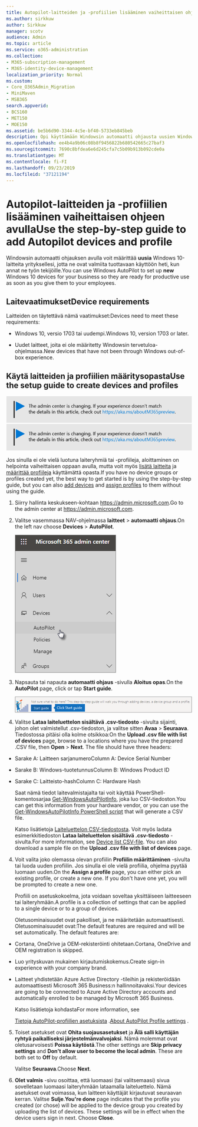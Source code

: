 ```yaml
---
title: Autopilot-laitteiden ja -profiilien lisääminen vaiheittaisen ohjeen avulla
ms.author: sirkkuw
author: Sirkkuw
manager: scotv
audience: Admin
ms.topic: article
ms.service: o365-administration
ms.collection:
- M365-subscription-management
- M365-identity-device-management
localization_priority: Normal
ms.custom:
- Core_O365Admin_Migration
- MiniMaven
- MSB365
search.appverid:
- BCS160
- MET150
- MOE150
ms.assetid: be5b6d90-3344-4c5e-bf40-5733eb845beb
description: Opi käyttämään Windowsin automaatti ohjausta uusien Windows 10-laitteiden käyttöön yrityksellesi.
ms.openlocfilehash: ee4b4a9b06c08b8f9456822b680542665c27baf3
ms.sourcegitcommit: 7690c8bfdea6e6d245cfa7c5b09b913b092cde0a
ms.translationtype: MT
ms.contentlocale: fi-FI
ms.lasthandoff: 09/23/2019
ms.locfileid: "37121194"
---
```

# <a name="use-the-step-by-step-guide-to-add-autopilot-devices-and-profile"></a><span data-ttu-id="4c0d8-103">Autopilot-laitteiden ja -profiilien lisääminen vaiheittaisen ohjeen avulla</span><span class="sxs-lookup"><span data-stu-id="4c0d8-103">Use the step-by-step guide to add Autopilot devices and profile</span></span>

<span data-ttu-id="4c0d8-104">Windowsin automaatti ohjauksen avulla voit määrittää **uusia** Windows 10-laitteita yrityksellesi, jotta ne ovat valmiita tuottavaan käyttöön heti, kun annat ne työn tekijöille.</span><span class="sxs-lookup"><span data-stu-id="4c0d8-104">You can use Windows AutoPilot to set up **new** Windows 10 devices for your business so they are ready for productive use as soon as you give them to your employees.</span></span>
  
## <a name="device-requirements"></a><span data-ttu-id="4c0d8-105">Laitevaatimukset</span><span class="sxs-lookup"><span data-stu-id="4c0d8-105">Device requirements</span></span>

<span data-ttu-id="4c0d8-106">Laitteiden on täytettävä nämä vaatimukset:</span><span class="sxs-lookup"><span data-stu-id="4c0d8-106">Devices need to meet these requirements:</span></span>
  
- <span data-ttu-id="4c0d8-107">Windows 10, versio 1703 tai uudempi.</span><span class="sxs-lookup"><span data-stu-id="4c0d8-107">Windows 10, version 1703 or later.</span></span>
    
- <span data-ttu-id="4c0d8-108">Uudet laitteet, joita ei ole määritetty Windowsin tervetuloa-ohjelmassa.</span><span class="sxs-lookup"><span data-stu-id="4c0d8-108">New devices that have not been through Windows out-of-box experience.</span></span>
    
## <a name="use-the-setup-guide-to-create-devices-and-profiles"></a><span data-ttu-id="4c0d8-109">Käytä laitteiden ja profiilien määritysopasta</span><span class="sxs-lookup"><span data-stu-id="4c0d8-109">Use the setup guide to create devices and profiles</span></span>

<span data-ttu-id="4c0d8-110">[![Etiketti, jonka avulla voit tietää, että hallinta keskus on muuttumassa ja löydät lisä tietoja osoitteessa aka.ms/aboutM365preview.](media/m365admincenterchanging.png)](https://docs.microsoft.com/office365/admin/microsoft-365-admin-center-preview)</span><span class="sxs-lookup"><span data-stu-id="4c0d8-110">[![Label to let you know the admin center is changing and you can find more details at aka.ms/aboutM365preview.](media/m365admincenterchanging.png)](https://docs.microsoft.com/office365/admin/microsoft-365-admin-center-preview)</span></span>

<span data-ttu-id="4c0d8-111">Jos sinulla ei ole vielä luotuna laiteryhmiä tai -profiileja, aloittaminen on helpointa vaiheittaisen oppaan avulla, mutta voit myös [lisätä laitteita](create-and-edit-autopilot-devices.md) ja [määrittää profiileja](create-and-edit-autopilot-profiles.md) käyttämättä opasta.</span><span class="sxs-lookup"><span data-stu-id="4c0d8-111">If you have no device groups or profiles created yet, the best way to get started is by using the step-by-step guide, but you can also [add devices](create-and-edit-autopilot-devices.md) and [assign profiles](create-and-edit-autopilot-profiles.md) to them without using the guide.</span></span> 
  
1. <span data-ttu-id="4c0d8-112">Siirry hallinta keskukseen-kohtaan <a href="https://go.microsoft.com/fwlink/p/?linkid=837890" target="_blank">https://admin.microsoft.com</a>.</span><span class="sxs-lookup"><span data-stu-id="4c0d8-112">Go to the admin center at <a href="https://go.microsoft.com/fwlink/p/?linkid=837890" target="_blank">https://admin.microsoft.com</a>.</span></span>

2. <span data-ttu-id="4c0d8-113">Valitse vasemmassa NAV-ohjelmassa **laitteet** \> **automaatti ohjaus**.</span><span class="sxs-lookup"><span data-stu-id="4c0d8-113">On the left nav choose **Devices** \> **AutoPilot**.</span></span>

    ![Valitse hallinta keskuksessa laitteet ja sitten automaatti ohjaus.](media/AutoPilot.png)
  
2. <span data-ttu-id="4c0d8-115">Napsauta tai napauta **automaatti ohjaus** -sivulla **Aloitus opas**.</span><span class="sxs-lookup"><span data-stu-id="4c0d8-115">On the **AutoPilot** page, click or tap **Start guide**.</span></span>
    
    ![Click Start guide for step-by-step instructions for Autopilot.](media/31662655-d1e6-437d-87ea-c0dec5da56f7.png)
  
3. <span data-ttu-id="4c0d8-p101">Valitse **Lataa laiteluettelon sisältävä .csv-tiedosto** -sivulta sijainti, johon olet valmistellut .csv-tiedoston, ja valitse sitten **Avaa** \> **Seuraava**. Tiedostossa pitäisi olla kolme otsikkoa:</span><span class="sxs-lookup"><span data-stu-id="4c0d8-p101">On the **Upload .csv file with list of devices** page, browse to a locations where you have the prepared .CSV file, then **Open** \> **Next**. The file should have three headers:</span></span>
    
  - <span data-ttu-id="4c0d8-119">Sarake A: Laitteen sarjanumero</span><span class="sxs-lookup"><span data-stu-id="4c0d8-119">Column A: Device Serial Number</span></span>
    
  - <span data-ttu-id="4c0d8-120">Sarake B: Windows-tuotetunnus</span><span class="sxs-lookup"><span data-stu-id="4c0d8-120">Column B: Windows Product ID</span></span>
    
  - <span data-ttu-id="4c0d8-121">Sarake C: Laitteisto-hash</span><span class="sxs-lookup"><span data-stu-id="4c0d8-121">Column C: Hardware Hash</span></span>
    
    <span data-ttu-id="4c0d8-122">Saat nämä tiedot laitevalmistajalta tai voit käyttää PowerShell-komentosarjaa [Get-WindowsAutoPilotInfo](https://www.powershellgallery.com/packages/Get-WindowsAutoPilotInfo), joka luo CSV-tiedoston.</span><span class="sxs-lookup"><span data-stu-id="4c0d8-122">You can get this information from your hardware vendor, or you can use the [Get-WindowsAutoPilotInfo PowerShell script](https://www.powershellgallery.com/packages/Get-WindowsAutoPilotInfo) that will generate a CSV file.</span></span> 
    
    <span data-ttu-id="4c0d8-p102">Katso lisätietoja [Laiteluettelon CSV-tiedostosta](https://support.office.com/article/932e3676-2491-49f0-9177-d893d2f5276e). Voit myös ladata esimerkkitiedoston **Lataa laiteluettelon sisältävä .csv-tiedosto** -sivulta.</span><span class="sxs-lookup"><span data-stu-id="4c0d8-p102">For more information, see [Device list CSV-file](https://support.office.com/article/932e3676-2491-49f0-9177-d893d2f5276e). You can also download a sample file on the **Upload .csv file with list of devices** page.</span></span> 
    
4. <span data-ttu-id="4c0d8-p103">Voit valita joko olemassa olevan profiilin **Profiilin määrittäminen** -sivulta tai luoda uuden profiilin. Jos sinulla ei ole vielä profiilia, ohjelma pyytää luomaan uuden.</span><span class="sxs-lookup"><span data-stu-id="4c0d8-p103">On the **Assign a profile** page, you can either pick an existing profile, or create a new one. If you don't have one yet, you will be prompted to create a new one.</span></span> 
    
    <span data-ttu-id="4c0d8-127">Profiili on asetuskokoelma, jota voidaan soveltaa yksittäiseen laitteeseen tai laiteryhmään.</span><span class="sxs-lookup"><span data-stu-id="4c0d8-127">A profile is a collection of settings that can be applied to a single device or to a group of devices.</span></span>
    
    <span data-ttu-id="4c0d8-p104">Oletusominaisuudet ovat pakolliset, ja ne määritetään automaattisesti. Oletusominaisuudet ovat:</span><span class="sxs-lookup"><span data-stu-id="4c0d8-p104">The default features are required and will be set automatically. The default features are:</span></span>
    
  - <span data-ttu-id="4c0d8-130">Cortana, OneDrive ja OEM-rekisteröinti ohitetaan.</span><span class="sxs-lookup"><span data-stu-id="4c0d8-130">Cortana, OneDrive and OEM registration is skipped.</span></span>
    
  - <span data-ttu-id="4c0d8-131">Luo yrityskuvan mukainen kirjautumiskokemus.</span><span class="sxs-lookup"><span data-stu-id="4c0d8-131">Create sign-in experience with your company brand.</span></span>
    
  - <span data-ttu-id="4c0d8-132">Laitteet yhdistetään Azure Active Directory -tileihin ja rekisteröidään automaattisesti Microsoft 365 Business:n hallinnoitavaksi.</span><span class="sxs-lookup"><span data-stu-id="4c0d8-132">Your devices are going to be connected to Azure Active Directory accounts and automatically enrolled to be managed by Microsoft 365 Business.</span></span>
    
    <span data-ttu-id="4c0d8-133">Katso lisätietoja kohdasta</span><span class="sxs-lookup"><span data-stu-id="4c0d8-133">For more information, see</span></span>
    
    <span data-ttu-id="4c0d8-134">[Tietoja AutoPilot-profiilien asetuksista](autopilot-profile-settings.md) .</span><span class="sxs-lookup"><span data-stu-id="4c0d8-134">[About AutoPilot Profile settings](autopilot-profile-settings.md) .</span></span> 
    
5. <span data-ttu-id="4c0d8-135">Toiset asetukset ovat **Ohita suojausasetukset** ja **Älä salli käyttäjän ryhtyä paikalliseksi järjestelmänvalvojaksi**. Nämä molemmat ovat oletusarvoisesti **Poissa käytöstä**.</span><span class="sxs-lookup"><span data-stu-id="4c0d8-135">The other settings are **Skip privacy settings** and **Don't allow user to become the local admin**. These are both set to **Off** by default.</span></span> 
    
    <span data-ttu-id="4c0d8-136">Valitse **Seuraava**.</span><span class="sxs-lookup"><span data-stu-id="4c0d8-136">Choose **Next**.</span></span>
    
6. <span data-ttu-id="4c0d8-p105">**Olet valmis** -sivu osoittaa, että luomaasi (tai valitsemaasi) sivua sovelletaan luomaasi laiteryhmään lataamalla laiteluettelo. Nämä asetukset ovat voimassa, kun laitteen käyttäjät kirjautuvat seuraavan kerran. Valitse **Sulje**.</span><span class="sxs-lookup"><span data-stu-id="4c0d8-p105">**You're done** page indicates that the profile you created (or chose) will be applied to the device group you created by uploading the list of devices. These settings will be in effect when the device users sign in next. Choose **Close**.</span></span>
    